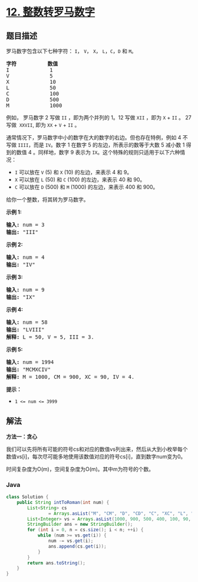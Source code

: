 # [12. 整数转罗马数字](https://leetcode.cn/problems/integer-to-roman)

## 题目描述

<p>罗马数字包含以下七种字符： <code>I</code>， <code>V</code>， <code>X</code>， <code>L</code>，<code>C</code>，<code>D</code> 和 <code>M</code>。</p>

<pre>
<strong>字符</strong>          <strong>数值</strong>
I             1
V             5
X             10
L             50
C             100
D             500
M             1000</pre>

<p>例如， 罗马数字 2 写做 <code>II</code> ，即为两个并列的 1。12 写做 <code>XII</code> ，即为 <code>X</code> + <code>II</code> 。 27 写做  <code>XXVII</code>, 即为 <code>XX</code> + <code>V</code> + <code>II</code> 。</p>

<p>通常情况下，罗马数字中小的数字在大的数字的右边。但也存在特例，例如 4 不写做 <code>IIII</code>，而是 <code>IV</code>。数字 1 在数字 5 的左边，所表示的数等于大数 5 减小数 1 得到的数值 4 。同样地，数字 9 表示为 <code>IX</code>。这个特殊的规则只适用于以下六种情况：</p>

<ul>
	<li><code>I</code> 可以放在 <code>V</code> (5) 和 <code>X</code> (10) 的左边，来表示 4 和 9。</li>
	<li><code>X</code> 可以放在 <code>L</code> (50) 和 <code>C</code> (100) 的左边，来表示 40 和 90。 </li>
	<li><code>C</code> 可以放在 <code>D</code> (500) 和 <code>M</code> (1000) 的左边，来表示 400 和 900。</li>
</ul>

<p>给你一个整数，将其转为罗马数字。</p>



<p><strong>示例 1:</strong></p>

<pre>
<strong>输入:</strong> num = 3
<strong>输出:</strong> "III"</pre>

<p><strong>示例 2:</strong></p>

<pre>
<strong>输入:</strong> num = 4
<strong>输出:</strong> "IV"</pre>

<p><strong>示例 3:</strong></p>

<pre>
<strong>输入:</strong> num = 9
<strong>输出:</strong> "IX"</pre>

<p><strong>示例 4:</strong></p>

<pre>
<strong>输入:</strong> num = 58
<strong>输出:</strong> "LVIII"
<strong>解释:</strong> L = 50, V = 5, III = 3.
</pre>

<p><strong>示例 5:</strong></p>

<pre>
<strong>输入:</strong> num = 1994
<strong>输出:</strong> "MCMXCIV"
<strong>解释:</strong> M = 1000, CM = 900, XC = 90, IV = 4.</pre>



<p><strong>提示：</strong></p>

<ul>
	<li><code>1 <= num <= 3999</code></li>
</ul>

## 解法

**方法一：贪心**

我们可以先将所有可能的符号cs和对应的数值vs列出来，然后从大到小枚举每个数值vs[i]，每次尽可能多地使用该数值对应的符号cs[i]，直到数字num变为0。

时间复杂度为O(m)，空间复杂度为O(m)。其中m为符号的个数。

### **Java**

```java
class Solution {
    public String intToRoman(int num) {
        List<String> cs
                = Arrays.asList("M", "CM", "D", "CD", "C", "XC", "L", "XL", "X", "IX", "V", "IV", "I");
        List<Integer> vs = Arrays.asList(1000, 900, 500, 400, 100, 90, 50, 40, 10, 9, 5, 4, 1);
        StringBuilder ans = new StringBuilder();
        for (int i = 0, n = cs.size(); i < n; ++i) {
            while (num >= vs.get(i)) {
                num -= vs.get(i);
                ans.append(cs.get(i));
            }
        }
        return ans.toString();
    }
}
```
